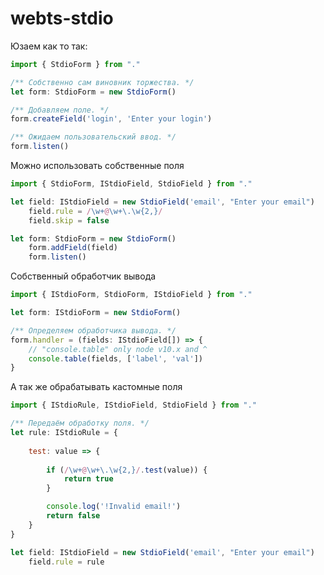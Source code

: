 # webts-stdio
Юзаем как то так:
```javascript
import { StdioForm } from "."

/** Собственно сам виновник торжества. */
let form: StdioForm = new StdioForm()

/** Добавляем поле. */
form.createField('login', 'Enter your login')

/** Ожидаем пользовательский ввод. */
form.listen()
```
Можно использовать собственные поля
```javascript
import { StdioForm, IStdioField, StdioField } from "."

let field: IStdioField = new StdioField('email', "Enter your email")
    field.rule = /\w+@\w+\.\w{2,}/
    field.skip = false

let form: StdioForm = new StdioForm()
    form.addField(field)
    form.listen()
```
Собственный обработчик вывода
```javascript
import { IStdioForm, StdioForm, IStdioField } from "."

let form: IStdioForm = new StdioForm()

/** Определяем обработчика вывода. */
form.handler = (fields: IStdioField[]) => {
    // "console.table" only node v10.x and ^
    console.table(fields, ['label', 'val'])
} 
```
А так же обрабатывать кастомные поля
```javascript
import { IStdioRule, IStdioField, StdioField } from "."

/** Передаём обработку поля. */
let rule: IStdioRule = {
    
    test: value => {
        
        if (/\w+@\w+\.\w{2,}/.test(value)) {
            return true
        }

        console.log('!Invalid email!')
        return false
    }
}

let field: IStdioField = new StdioField('email', "Enter your email")
    field.rule = rule
```